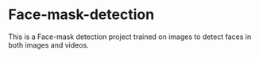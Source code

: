 # Face-mask-detection

This is a Face-mask detection project trained on images to detect faces in both images and videos.

